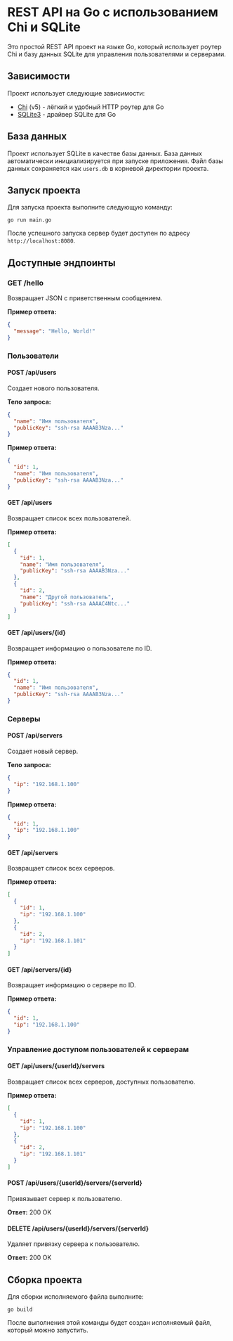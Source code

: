 # REST API на Go с использованием Chi и SQLite

Это простой REST API проект на языке Go, который использует роутер Chi и базу данных SQLite для управления пользователями и серверами.

## Зависимости

Проект использует следующие зависимости:
- [Chi](https://github.com/go-chi/chi) (v5) - лёгкий и удобный HTTP роутер для Go
- [SQLite3](https://github.com/mattn/go-sqlite3) - драйвер SQLite для Go

## База данных

Проект использует SQLite в качестве базы данных. База данных автоматически инициализируется при запуске приложения. Файл базы данных сохраняется как `users.db` в корневой директории проекта.

## Запуск проекта

Для запуска проекта выполните следующую команду:

```
go run main.go
```

После успешного запуска сервер будет доступен по адресу `http://localhost:8080`.

## Доступные эндпоинты

### GET /hello
Возвращает JSON с приветственным сообщением.

**Пример ответа:**
```json
{
  "message": "Hello, World!"
}
```

### Пользователи

#### POST /api/users
Создает нового пользователя.

**Тело запроса:**
```json
{
  "name": "Имя пользователя",
  "publicKey": "ssh-rsa AAAAB3Nza..."
}
```

**Пример ответа:**
```json
{
  "id": 1,
  "name": "Имя пользователя",
  "publicKey": "ssh-rsa AAAAB3Nza..."
}
```

#### GET /api/users
Возвращает список всех пользователей.

**Пример ответа:**
```json
[
  {
    "id": 1,
    "name": "Имя пользователя",
    "publicKey": "ssh-rsa AAAAB3Nza..."
  },
  {
    "id": 2,
    "name": "Другой пользователь",
    "publicKey": "ssh-rsa AAAAC4Ntc..."
  }
]
```

#### GET /api/users/{id}
Возвращает информацию о пользователе по ID.

**Пример ответа:**
```json
{
  "id": 1,
  "name": "Имя пользователя",
  "publicKey": "ssh-rsa AAAAB3Nza..."
}
```

### Серверы

#### POST /api/servers
Создает новый сервер.

**Тело запроса:**
```json
{
  "ip": "192.168.1.100"
}
```

**Пример ответа:**
```json
{
  "id": 1,
  "ip": "192.168.1.100"
}
```

#### GET /api/servers
Возвращает список всех серверов.

**Пример ответа:**
```json
[
  {
    "id": 1,
    "ip": "192.168.1.100"
  },
  {
    "id": 2,
    "ip": "192.168.1.101"
  }
]
```

#### GET /api/servers/{id}
Возвращает информацию о сервере по ID.

**Пример ответа:**
```json
{
  "id": 1,
  "ip": "192.168.1.100"
}
```

### Управление доступом пользователей к серверам

#### GET /api/users/{userId}/servers
Возвращает список всех серверов, доступных пользователю.

**Пример ответа:**
```json
[
  {
    "id": 1,
    "ip": "192.168.1.100"
  },
  {
    "id": 2,
    "ip": "192.168.1.101"
  }
]
```

#### POST /api/users/{userId}/servers/{serverId}
Привязывает сервер к пользователю.

**Ответ:** 200 OK

#### DELETE /api/users/{userId}/servers/{serverId}
Удаляет привязку сервера к пользователю.

**Ответ:** 200 OK

## Сборка проекта

Для сборки исполняемого файла выполните:

```
go build
```

После выполнения этой команды будет создан исполняемый файл, который можно запустить. 
